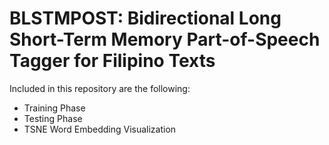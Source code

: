 # BLSTMPOST: Bidirectional Long Short-Term Memory Part-of-Speech Tagger for Filipino Texts
Included in this repository are the following:
- Training Phase
- Testing Phase
- TSNE Word Embedding Visualization

